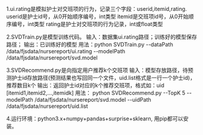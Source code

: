 1.ui.rating是模拟护士对交班项的行为，记录三个字段：userid,itemid,rating.
userid是护士id号，从0开始顺序编号，int类型
itemid是交班项id号，从0开始顺序编号，int类型
rating是护士对交班项的行为记录，int或float类型

2.SVDTrain.py是模型训练代码。
输入：数据集ui.rating路径；训练好的模型保存路径；
输出：已训练好的模型
用法：python SVDTrain.py --dataPath /data/fjsdata/nursereport/ui.rating --modelPath /data/fjsdata/nursereport/svd.model

3.SVDRecommend.py是向指定用户推荐k个交班项
输入：模型存放路径，待预测护士id存放路径(预测结果也写回同一个文件，uid.list格式是一行一个护士id)，推荐数目k个
输出：返回护士id对应的k个推荐交班项，格式如：uid [itemid1,itemid2,...,itemidk]
用法： python SVDRecommend.py --TopK 5 --modelPath /data/fjsdata/nursereport/svd.model --uidPath /data/fjsdata/nursereport/uid.list

4.运行环境：python3.x+numpy+pandas+surprise+sklearn, 用pip都可以安装。